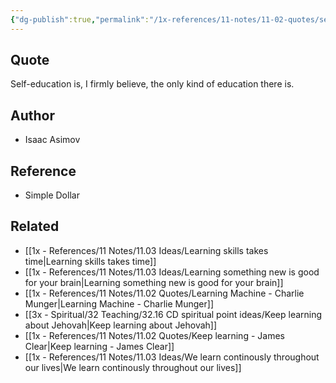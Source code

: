 ```yaml
---
{"dg-publish":true,"permalink":"/1x-references/11-notes/11-02-quotes/self-education-is-the-only-kind-of-education-there-is-isaac-asimov/","title":"Self-education is the only kind of education there is - Isaac Asimov","created":"2024-02-14T20:18:39.589+03:00","updated":"2024-02-14T20:18:39.589+03:00"}
---
```



## Quote
Self-education is, I firmly believe, the only kind of education there is.

## Author
- Isaac Asimov
## Reference
- Simple Dollar
## Related
- [[1x - References/11 Notes/11.03 Ideas/Learning skills takes time\|Learning skills takes time]]
- [[1x - References/11 Notes/11.03 Ideas/Learning something new is good for your brain\|Learning something new is good for your brain]]
- [[1x - References/11 Notes/11.02 Quotes/Learning Machine - Charlie Munger\|Learning Machine - Charlie Munger]]
- [[3x - Spiritual/32 Teaching/32.16 CD spiritual point ideas/Keep learning about Jehovah\|Keep learning about Jehovah]]
- [[1x - References/11 Notes/11.02 Quotes/Keep learning - James Clear\|Keep learning - James Clear]]
- [[1x - References/11 Notes/11.03 Ideas/We learn continously throughout our lives\|We learn continously throughout our lives]]